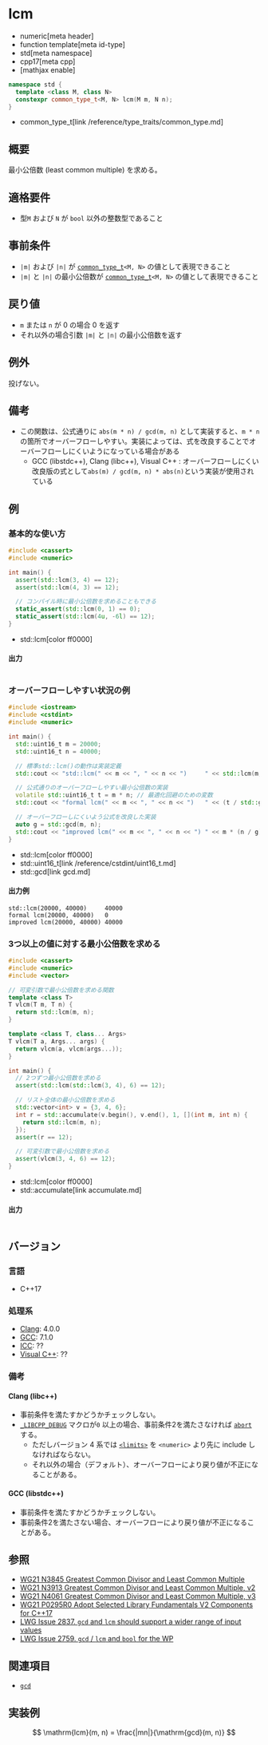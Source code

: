 # lcm
* numeric[meta header]
* function template[meta id-type]
* std[meta namespace]
* cpp17[meta cpp]
* [mathjax enable]

```cpp
namespace std {
  template <class M, class N>
  constexpr common_type_t<M, N> lcm(M m, N n);
}
```
* common_type_t[link /reference/type_traits/common_type.md]

## 概要
最小公倍数 (least common multiple) を求める。


## 適格要件
- 型`M` および `N` が `bool` 以外の整数型であること


## 事前条件
- `|m|` および `|n|` が [`common_type_t`](/reference/type_traits/common_type.md)`<M, N>` の値として表現できること
- `|m|` と `|n|` の最小公倍数が [`common_type_t`](/reference/type_traits/common_type.md)`<M, N>` の値として表現できること


## 戻り値
- `m` または `n` が 0 の場合 0 を返す
- それ以外の場合引数 `|m|` と `|n|` の最小公倍数を返す


## 例外
投げない。


## 備考
- この関数は、公式通りに `abs(m * n) / gcd(m, n)` として実装すると、`m * n`の箇所でオーバーフローしやすい。実装によっては、式を改良することでオーバーフローしにくいようになっている場合がある
    - GCC (libstdc++), Clang (libc++), Visual C++ : オーバーフローしにくい改良版の式として`abs(m) / gcd(m, n) * abs(n)`という実装が使用されている


## 例
### 基本的な使い方
```cpp example
#include <cassert>
#include <numeric>

int main() {
  assert(std::lcm(3, 4) == 12);
  assert(std::lcm(4, 3) == 12);

  // コンパイル時に最小公倍数を求めることもできる
  static_assert(std::lcm(0, 1) == 0);
  static_assert(std::lcm(4u, -6l) == 12);
}
```
* std::lcm[color ff0000]

#### 出力
```
```

### オーバーフローしやすい状況の例
```cpp example
#include <iostream>
#include <cstdint>
#include <numeric>

int main() {
  std::uint16_t m = 20000;
  std::uint16_t n = 40000;

  // 標準std::lcm()の動作は実装定義
  std::cout << "std::lcm(" << m << ", " << n << ")     " << std::lcm(m, n) << std::endl;

  // 公式通りのオーバーフローしやすい最小公倍数の実装
  volatile std::uint16_t t = m * n; // 最適化回避のための変数
  std::cout << "formal lcm(" << m << ", " << n << ")   " << (t / std::gcd(m, n)) << std::endl;

  // オーバーフローしにくいよう公式を改良した実装
  auto g = std::gcd(m, n);
  std::cout << "improved lcm(" << m << ", " << n << ") " << m * (n / g) << std::endl;
}
```
* std::lcm[color ff0000]
* std::uint16_t[link /reference/cstdint/uint16_t.md]
* std::gcd[link gcd.md]

#### 出力例
```
std::lcm(20000, 40000)     40000
formal lcm(20000, 40000)   0
improved lcm(20000, 40000) 40000
```

### 3つ以上の値に対する最小公倍数を求める
```cpp example
#include <cassert>
#include <numeric>
#include <vector>

// 可変引数で最小公倍数を求める関数
template <class T>
T vlcm(T m, T n) {
  return std::lcm(m, n);
}

template <class T, class... Args>
T vlcm(T a, Args... args) {
  return vlcm(a, vlcm(args...));
}

int main() {
  // 2つずつ最小公倍数を求める
  assert(std::lcm(std::lcm(3, 4), 6) == 12);

  // リスト全体の最小公倍数を求める
  std::vector<int> v = {3, 4, 6};
  int r = std::accumulate(v.begin(), v.end(), 1, [](int m, int n) {
    return std::lcm(m, n);
  });
  assert(r == 12);

  // 可変引数で最小公倍数を求める
  assert(vlcm(3, 4, 6) == 12);
}
```
* std::lcm[color ff0000]
* std::accumulate[link accumulate.md]

#### 出力
```
```


## バージョン
### 言語
- C++17

### 処理系
- [Clang](/implementation.md#clang): 4.0.0
- [GCC](/implementation.md#gcc): 7.1.0
- [ICC](/implementation.md#icc): ??
- [Visual C++](/implementation.md#visual_cpp): ??

### 備考
#### Clang (libc++)
- 事前条件を満たすかどうかチェックしない。
- [`_LIBCPP_DEBUG`](http://releases.llvm.org/5.0.0/projects/libcxx/docs/DesignDocs/DebugMode.html#using-debug-mode) マクロが`0` 以上の場合、事前条件2を満たさなければ [`abort`](/reference/cstdlib/abort.md) する。
    - ただしバージョン 4 系では [`<limits>`](/reference/limits.md) を `<numeric>` より先に include しなければならない。
    - それ以外の場合（デフォルト）、オーバーフローにより戻り値が不正になることがある。

#### GCC (libstdc++)
- 事前条件を満たすかどうかチェックしない。
- 事前条件2を満たさない場合、オーバーフローにより戻り値が不正になることがある。


## 参照
* [WG21 N3845 Greatest Common Divisor and Least Common Multiple](http://www.open-std.org/jtc1/sc22/wg21/docs/papers/2014/n3845.pdf)
* [WG21 N3913 Greatest Common Divisor and Least Common Multiple, v2](http://www.open-std.org/jtc1/sc22/wg21/docs/papers/2014/n3913.pdf)
* [WG21 N4061 Greatest Common Divisor and Least Common Multiple, v3](http://www.open-std.org/jtc1/sc22/wg21/docs/papers/2014/n4061.pdf)
* [WG21 P0295R0 Adopt Selected Library Fundamentals V2 Components for C++17](http://www.open-std.org/jtc1/sc22/wg21/docs/papers/2016/p0295r0.pdf)
* [LWG Issue 2837. `gcd` and `lcm` should support a wider range of input values](https://wg21.cmeerw.net/lwg/issue2837)
* [LWG Issue 2759. `gcd` / `lcm` and `bool` for the WP](https://wg21.cmeerw.net/lwg/issue2759)


## 関連項目
* [`gcd`](gcd.md)


## 実装例
$$ \mathrm{lcm}(m, n) = \frac{|mn|}{\mathrm{gcd}(m, n)} $$
